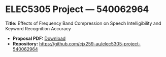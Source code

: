 # ELEC5305 Project — 540062964

**Title:** Effects of Frequency Band Compression on Speech Intelligibility and Keyword Recognition Accuracy

- **Proposal PDF:** [Download](./ELEC5305_Proposal_540062964.pdf)
- **Repository:** https://github.com/cjx259-au/elec5305-project-540062964
